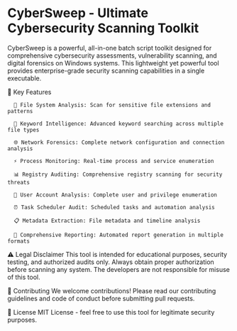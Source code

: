 # CyberSweep - Ultimate Cybersecurity Scanning Toolkit

CyberSweep is a powerful, all-in-one batch script toolkit designed for comprehensive cybersecurity assessments, vulnerability scanning, and digital forensics on Windows systems. This lightweight yet powerful tool provides enterprise-grade security scanning capabilities in a single executable.

🚀 Key Features

      📁 File System Analysis: Scan for sensitive file extensions and patterns
      
      🔑 Keyword Intelligence: Advanced keyword searching across multiple file types
      
      🌐 Network Forensics: Complete network configuration and connection analysis
      
      ⚡ Process Monitoring: Real-time process and service enumeration
      
      📊 Registry Auditing: Comprehensive registry scanning for security threats
      
      👥 User Account Analysis: Complete user and privilege enumeration
      
      ⏰ Task Scheduler Audit: Scheduled tasks and automation analysis
      
      📋 Metadata Extraction: File metadata and timeline analysis
      
      📝 Comprehensive Reporting: Automated report generation in multiple formats


⚠️ Legal Disclaimer
This tool is intended for educational purposes, security testing, and authorized audits only. Always obtain proper authorization before scanning any system. The developers are not responsible for misuse of this tool.

🤝 Contributing
We welcome contributions! Please read our contributing guidelines and code of conduct before submitting pull requests.

📄 License
MIT License - feel free to use this tool for legitimate security purposes.
